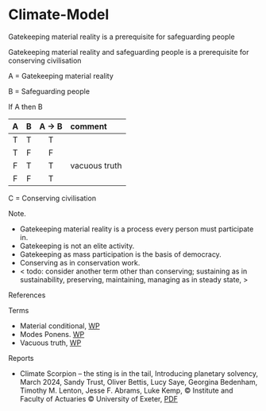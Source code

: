 # Climate-Model

Gatekeeping material reality is a prerequisite for safeguarding people

Gatekeeping material reality and safeguarding people is a prerequisite for conserving civilisation

A = Gatekeeping material reality

B = Safeguarding people

If A then B

| A | B | A -> B | comment |
| :-: | :-: | :-: | :---- |
| T | T | T | |
| T | F | F | |
| F | T | T | vacuous truth |
| F | F | T | 

C = Conserving civilisation

Note. 
* Gatekeeping material reality is a process every person must participate in.
* Gatekeeping is not an elite activity.
* Gatekeeping as mass participation is the basis of democracy.
* Conserving as in conservation work.
* < todo: consider another term other than conserving; sustaining as in sustainability, preserving, maintaining, managing as in steady state, >

References

Terms
* Material conditional, [WP](https://en.wikipedia.org/wiki/Material_conditional)
* Modes Ponens. [WP](https://en.wikipedia.org/wiki/Modus_ponens)
* Vacuous truth, [WP](https://en.wikipedia.org/wiki/Vacuous_truth)

Reports
* Climate Scorpion – the sting is in the tail, Introducing planetary solvency, March 2024, Sandy Trust, Oliver Bettis, Lucy Saye, Georgina Bedenham, Timothy M. Lenton, Jesse F. Abrams, Luke Kemp, © Institute and Faculty of Actuaries © University of Exeter, [PDF](https://actuaries.org.uk/media/g1qevrfa/climate-scorpion.pdf)
